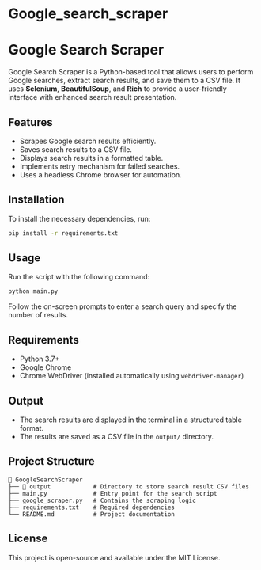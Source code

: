 # Google_search_scraper
# Google Search Scraper

Google Search Scraper is a Python-based tool that allows users to perform Google searches, extract search results, and save them to a CSV file. It uses **Selenium**, **BeautifulSoup**, and **Rich** to provide a user-friendly interface with enhanced search result presentation.

## Features
- Scrapes Google search results efficiently.
- Saves search results to a CSV file.
- Displays search results in a formatted table.
- Implements retry mechanism for failed searches.
- Uses a headless Chrome browser for automation.

## Installation
To install the necessary dependencies, run:

```sh
pip install -r requirements.txt
```

## Usage
Run the script with the following command:

```sh
python main.py
```

Follow the on-screen prompts to enter a search query and specify the number of results.

## Requirements
- Python 3.7+
- Google Chrome
- Chrome WebDriver (installed automatically using `webdriver-manager`)

## Output
- The search results are displayed in the terminal in a structured table format.
- The results are saved as a CSV file in the `output/` directory.

## Project Structure
```
📂 GoogleSearchScraper
├── 📂 output            # Directory to store search result CSV files
├── main.py             # Entry point for the search script
├── google_scraper.py   # Contains the scraping logic
├── requirements.txt    # Required dependencies
└── README.md           # Project documentation
```

## License
This project is open-source and available under the MIT License.

